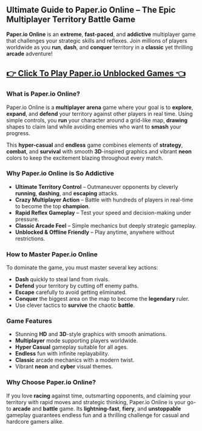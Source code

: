 ## Ultimate Guide to Paper.io Online – The Epic Multiplayer Territory Battle Game

**Paper.io Online** is an **extreme**, **fast-paced**, and **addictive** multiplayer game that challenges your strategic skills and reflexes. Join millions of players worldwide as you **run**, **dash**, and **conquer** territory in a **classic** yet thrilling **arcade** adventure!

## <a href="https://1kb.link/fNE8l1">👉 Click To Play Paper.io Unblocked Games 👈</a>

### What is Paper.io Online?

Paper.io Online is a **multiplayer** **arena** game where your goal is to **explore**, **expand**, and **defend** your territory against other players in real time. Using simple controls, you **run** your character around a grid-like map, **drawing** shapes to claim land while avoiding enemies who want to **smash** your progress.

This **hyper-casual** and **endless** game combines elements of **strategy**, **combat**, and **survival** with smooth **3D**-inspired graphics and vibrant **neon** colors to keep the excitement blazing throughout every match.

### Why Paper.io Online is So Addictive

* **Ultimate Territory Control** – Outmaneuver opponents by cleverly **running**, **dashing**, and **escaping** attacks.
* **Crazy Multiplayer Action** – Battle with hundreds of players in real-time to become the top **champion**.
* **Rapid Reflex Gameplay** – Test your speed and decision-making under pressure.
* **Classic Arcade Feel** – Simple mechanics but deeply strategic gameplay.
* **Unblocked & Offline Friendly** – Play anytime, anywhere without restrictions.

### How to Master Paper.io Online

To dominate the game, you must master several key actions:

* **Dash** quickly to steal land from rivals.
* **Defend** your territory by cutting off enemy paths.
* **Escape** carefully to avoid getting eliminated.
* **Conquer** the biggest area on the map to become the **legendary** ruler.
* Use clever tactics to **survive** the chaotic **battle**.

### Game Features

* Stunning **HD** and **3D**-style graphics with smooth animations.
* **Multiplayer** mode supporting players worldwide.
* **Hyper Casual** gameplay suitable for all ages.
* **Endless** fun with infinite replayability.
* **Classic** arcade mechanics with a modern twist.
* Vibrant **neon** and **cyber** visual themes.

### Why Choose Paper.io Online?

If you love **racing** against time, outsmarting opponents, and claiming your territory with rapid moves and strategic thinking, Paper.io Online is your go-to **arcade** and **battle** game. Its **lightning-fast**, **fiery**, and **unstoppable** gameplay guarantees endless fun and a thrilling challenge for casual and hardcore gamers alike.
